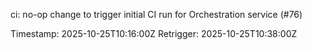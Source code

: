 ci: no-op change to trigger initial CI run for Orchestration service (#76)

Timestamp: 2025-10-25T10:16:00Z
Retrigger: 2025-10-25T10:38:00Z

